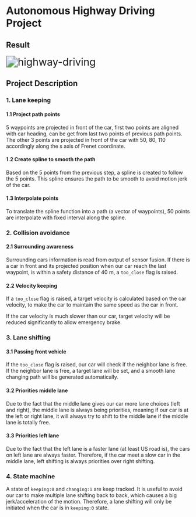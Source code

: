 # Autonomous Highway Driving Project

## Result

<img src="/home/shan/github/SDCND/CarND-Path-Planning-Project/media/highway-driving.gif" alt="highway-driving" style="zoom:200%;" />

## Project Description

### 1. Lane keeping

#### 1.1 Project path points

5 waypoints are projected in front of the car, first two points are aligned with car heading, can be get from last two points of previous path points. The other 3 points are projected in front of the car with 50, 80, 110 accordingly along the s axis of Frenet coordinate.

#### 1.2 Create spline to smooth the path

Based on the 5 points from the previous step, a spline is created to follow the 5 points. This spline ensures the path to be smooth to avoid motion jerk of the car.

#### 1.3 Interpolate points

To translate the spline function into a path (a vector of waypoints), 50 points are interpolate with fixed interval along the spline.

### 2. Collision avoidance

#### 2.1 Surrounding awareness

Surrounding cars information is read from output of sensor fusion. If there is a car in front and its projected position when our car reach the last waypoint, is within a safety distance of 40 m, a `too_close` flag is raised.

#### 2.2 Velocity keeping

If a `too_close` flag is raised, a target velocity is calculated based on the car velocity, to make the car to maintain the same speed as the car in front.

If the car velocity is much slower than our car, target velocity will be reduced significantly to allow emergency brake.

### 3. Lane shifting

#### 3.1 Passing front vehicle

If the `too_close` flag is raised, our car will check if the neighbor lane is free. If the neighbor lane is free, a target lane will be set, and a smooth lane changing path will be generated automatically. 

#### 3.2 Priorities middle lane

Due to the fact that the middle lane gives our car more lane choices (left and right), the middle lane is always being priorities, meaning if our car is at the left or right lane, it will always try to shift to the middle lane if the middle lane is totally free.

#### 3.3 Priorities left lane

Due to the fact that the left lane is a faster lane (at least US road is), the cars on left lane are always faster. Therefore, if the car meet a slow car in the middle lane, left shifting is always priorities over right shifting.

### 4. State machine

A state of `keeping:0` and `changing:1` are keep tracked. It is useful to avoid our car to make multiple lane shifting back to back, which causes a big jerk/acceleration of the motion. Therefore, a lane shifting will only be initiated when the car is in `keeping:0` state.

 